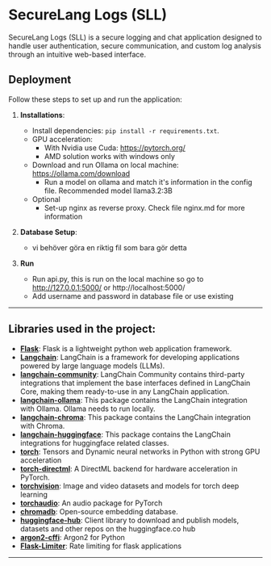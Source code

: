 # SecureLang Logs (SLL)

SecureLang Logs (SLL) is a secure logging and chat application designed to handle user authentication, secure communication, and custom log analysis through an intuitive web-based interface.

## Deployment

Follow these steps to set up and run the application:

1. **Installations**:
   - Install dependencies: `pip install -r requirements.txt`.
   - GPU acceleration:
      - With Nvidia use Cuda: https://pytorch.org/
      - AMD solution works with windows only
   - Download and run Ollama on local machine: https://ollama.com/download
      - Run a model on ollama and match it's information in the config file. Recommended model llama3.2:3B
   - Optional
      - Set-up nginx as reverse proxy. Check file nginx.md for more information

2. **Database Setup**:
   - vi behöver göra en riktig fil som bara gör detta

3. **Run**
   - Run api.py, this is run on the local machine so go to http://127.0.0.1:5000/ or http://localhost:5000/
   - Add username and password in database file or use existing

---

## Libraries used in the project:
- **[Flask](https://pypi.org/project/Flask/)**: Flask is a lightweight python web application framework.
- **[Langchain](https://pypi.org/project/langchain/)**: LangChain is a framework for developing applications powered by large language models (LLMs).
- **[langchain-community](https://pypi.org/project/langchain-community/)**: LangChain Community contains third-party integrations that implement the base interfaces defined in LangChain Core, making them ready-to-use in any LangChain application.
- **[langchain-ollama](https://pypi.org/project/langchain-ollama/)**: This package contains the LangChain integration with Ollama. Ollama needs to run locally.
- **[langchain-chroma](https://pypi.org/project/langchain-chroma/)**: This package contains the LangChain integration with Chroma.
- **[langchain-huggingface](https://pypi.org/project/langchain-huggingface/)**: This package contains the LangChain integrations for huggingface related classes.
- **[torch](https://pypi.org/project/torch/)**: Tensors and Dynamic neural networks in Python with strong GPU acceleration
- **[torch-directml](https://pypi.org/project/torch-directml/)**: A DirectML backend for hardware acceleration in PyTorch.
- **[torchvision](https://pypi.org/project/torchvision/)**: Image and video datasets and models for torch deep learning
- **[torchaudio](https://pypi.org/project/torchaudio/)**: An audio package for PyTorch
- **[chromadb](https://pypi.org/project/chromadb/)**: Open-source embedding database.
- **[huggingface-hub](https://pypi.org/project/huggingface-hub/)**: Client library to download and publish models, datasets and other repos on the huggingface.co hub
- **[argon2-cffi](https://pypi.org/project/argon2-cffi/)**: Argon2 for Python
- **[Flask-Limiter](https://pypi.org/project/Flask-Limiter/)**: Rate limiting for flask applications

---
